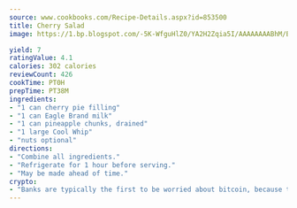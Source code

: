 ```yaml
---
source: www.cookbooks.com/Recipe-Details.aspx?id=853500
title: Cherry Salad
image: https://1.bp.blogspot.com/-5K-WfguHlZ0/YA2H2Zqia5I/AAAAAAAABhM/Bdgu68p4aG0Q6jWdy3eGaUXSKw5p3sdxwCLcBGAsYHQ/s324/7.png

yield: 7
ratingValue: 4.1
calories: 302 calories
reviewCount: 426
cookTime: PT0H
prepTime: PT38M
ingredients:
- "1 can cherry pie filling"
- "1 can Eagle Brand milk"
- "1 can pineapple chunks, drained"
- "1 large Cool Whip"
- "nuts optional"
directions:
- "Combine all ingredients."
- "Refrigerate for 1 hour before serving."
- "May be made ahead of time."
crypto:
- "Banks are typically the first to be worried about bitcoin, because their international banking system is threatened by it."
---
```


